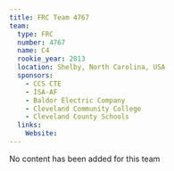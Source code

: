 ```yaml
---
title: FRC Team 4767
team:
  type: FRC
  number: 4767
  name: C4
  rookie_year: 2013
  location: Shelby, North Carolina, USA
  sponsors:
    - CCS CTE
    - ISA-AF
    - Baldor Electric Company
    - Cleveland Community College
    - Cleveland County Schools
  links:
    Website: 
---
```

No content has been added for this team